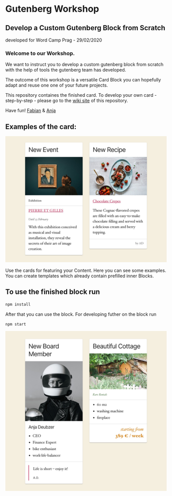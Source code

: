 # Gutenberg Workshop
## Develop a Custom Gutenberg Block from Scratch
developed for Word Camp Prag - 29/02/2020

### Welcome to our Workshop. 

We want to instruct you to develop a custom gutenberg block from scratch with the help of tools the gutenberg team has developed.

The outcome of this workshop is a versatile Card Block you can hopefully adapt and reuse one one of your future projects.

This repository containes the finished card. 
To develop your own card - step-by-step - please go to the [wiki site](https://github.com/fabiankaegy/gutenberg-workshop-wordcamp-prague/wiki) of this repository.

Have fun!
[Fabian](https://twitter.com/fabiankaegy) & [Anja](https://twitter.com/anjadeubzer)


## Examples of the card:

![card-example-01](./card-example-01.jpg)

Use the cards for featuring your Content. Here you can see some examples. You can create templates which already contain prefilled inner Blocks.

## To use the finished block run

```bash
npm install
```

After that you can use the block. For developing futher on the block run
```bash
npm start
```


![card-example-01](./card-example-02.jpg)
